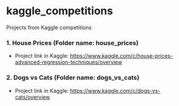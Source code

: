 # kaggle_competitions
Projects from Kaggle competitions

### 1. House Prices (Folder name: house_prices)
  - Project link in Kaggle: https://www.kaggle.com/c/house-prices-advanced-regression-techniques/overview

### 2. Dogs vs Cats (Folder name: dogs_vs_cats)
  - Project link in Kaggle: https://www.kaggle.com/c/dogs-vs-cats/overview
